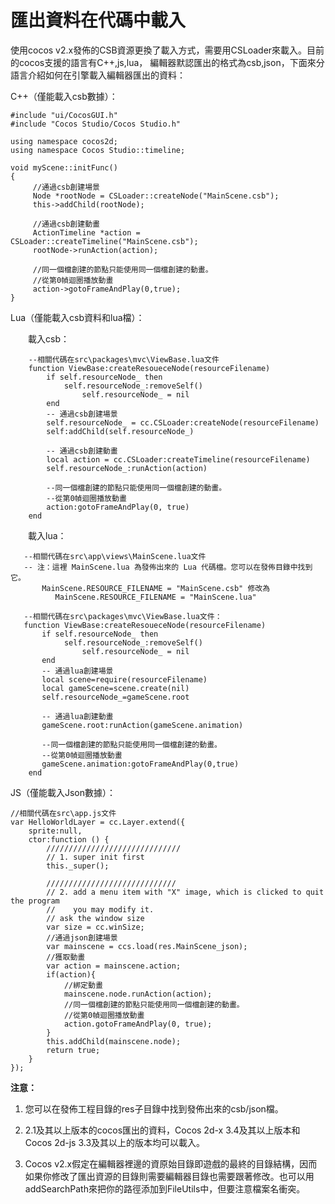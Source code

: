# **匯出資料在代碼中載入** #

 使用cocos v2.x發佈的CSB資源更換了載入方式，需要用CSLoader來載入。目前的cocos支援的語言有C++,js,lua， 編輯器默認匯出的格式為csb,json，下面來分語言介紹如何在引擎載入編輯器匯出的資料：
 
 C++（僅能載入csb數據）：

    #include "ui/CocosGUI.h"
    #include "Cocos Studio/Cocos Studio.h"

    using namespace cocos2d;
    using namespace Cocos Studio::timeline;
    
    void myScene::initFunc() 
    { 
         //通過csb創建場景
         Node *rootNode = CSLoader::createNode("MainScene.csb");
         this->addChild(rootNode);
         
         //通過csb創建動畫 
         ActionTimeline *action = CSLoader::createTimeline("MainScene.csb"); 
         rootNode->runAction(action); 
         
         //同一個檔創建的節點只能使用同一個檔創建的動畫。 
         //從第0幀迴圈播放動畫
         action->gotoFrameAndPlay(0,true);
    } 


Lua（僅能載入csb資料和lua檔）：
     
&emsp;&emsp;載入csb：

        --相關代碼在src\packages\mvc\ViewBase.lua文件
        function ViewBase:createResoueceNode(resourceFilename)
            if self.resourceNode_ then
                self.resourceNode_:removeSelf()
                    self.resourceNode_ = nil
            end
            -- 通過csb創建場景
            self.resourceNode_ = cc.CSLoader:createNode(resourceFilename)
            self:addChild(self.resourceNode_)
            
            -- 通過csb創建動畫
            local action = cc.CSLoader:createTimeline(resourceFilename)
            self.resourceNode_:runAction(action)
            
            --同一個檔創建的節點只能使用同一個檔創建的動畫。 
            --從第0幀迴圈播放動畫
            action:gotoFrameAndPlay(0, true)
        end

&emsp;&emsp;載入lua：

       --相關代碼在src\app\views\MainScene.lua文件
       -- 注：這裡 MainScene.lua 為發佈出來的 Lua 代碼檔。您可以在發佈目錄中找到它。
           MainScene.RESOURCE_FILENAME = "MainScene.csb" 修改為 
              MainScene.RESOURCE_FILENAME = "MainScene.lua"
    
       --相關代碼在src\packages\mvc\ViewBase.lua文件：    
       function ViewBase:createResoueceNode(resourceFilename)
           if self.resourceNode_ then
                self.resourceNode_:removeSelf()
                    self.resourceNode_ = nil
           end
           -- 通過lua創建場景
           local scene=require(resourceFilename)
           local gameScene=scene.create(nil)
           self.resourceNode_=gameScene.root
    
           -- 通過lua創建動畫
           gameScene.root:runAction(gameScene.animation)
    
           --同一個檔創建的節點只能使用同一個檔創建的動畫。 
           --從第0幀迴圈播放動畫
           gameScene.animation:gotoFrameAndPlay(0,true)
        end    

JS（僅能載入Json數據）：
   
    //相關代碼在src\app.js文件
    var HelloWorldLayer = cc.Layer.extend({
        sprite:null,
        ctor:function () {
            //////////////////////////////
            // 1. super init first
            this._super();
        
            /////////////////////////////
            // 2. add a menu item with "X" image, which is clicked to quit the program
            //    you may modify it.
            // ask the window size
            var size = cc.winSize;
            //通過json創建場景
            var mainscene = ccs.load(res.MainScene_json);
            //獲取動畫
            var action = mainscene.action;
            if(action){
                //綁定動畫
                mainscene.node.runAction(action);
                //同一個檔創建的節點只能使用同一個檔創建的動畫。 
                //從第0幀迴圈播放動畫
                action.gotoFrameAndPlay(0, true);
            }
            this.addChild(mainscene.node);
            return true;
        }
    });



**注意：**

1. 您可以在發佈工程目錄的res子目錄中找到發佈出來的csb/json檔。

2. 2.1及其以上版本的cocos匯出的資料，Cocos 2d-x 3.4及其以上版本和Cocos 2d-js 3.3及其以上的版本均可以載入。 

3. Cocos v2.x假定在編輯器裡邊的資原始目錄即遊戲的最終的目錄結構，因而如果你修改了匯出資源的目錄則需要編輯器目錄也需要跟著修改。也可以用addSearchPath來把你的路徑添加到FileUtils中，但要注意檔案名衝突。 

